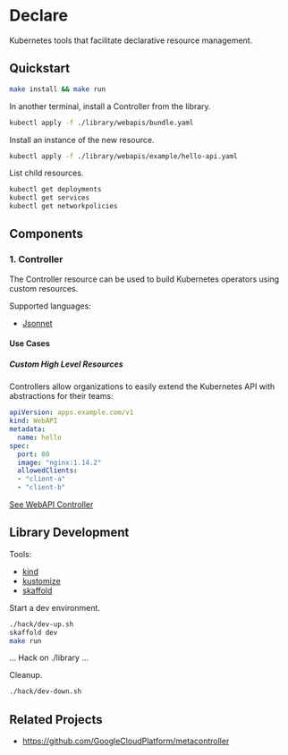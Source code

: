 # Declare

Kubernetes tools that facilitate declarative resource management.

## Quickstart

```sh
make install && make run
```

In another terminal, install a Controller from the library.

```sh
kubectl apply -f ./library/webapis/bundle.yaml
```

Install an instance of the new resource.

```sh
kubectl apply -f ./library/webapis/example/hello-api.yaml
```

List child resources.

```sh
kubectl get deployments
kubectl get services
kubectl get networkpolicies
```

## Components

### 1. Controller

The Controller resource can be used to build Kubernetes operators using custom resources.

Supported languages:
* [Jsonnet](https://jsonnet.org/)

#### Use Cases

##### Custom High Level Resources

Controllers allow organizations to easily extend the Kubernetes API with abstractions for their teams:

```yaml
apiVersion: apps.example.com/v1
kind: WebAPI
metadata:
  name: hello
spec:
  port: 80
  image: "nginx:1.14.2"
  allowedClients:
  - "client-a"
  - "client-b"
```

[See WebAPI Controller](./library/webapis/controller.yaml)


## Library Development

Tools:
- [kind](https://kind.sigs.k8s.io/)
- [kustomize](https://kustomize.io/)
- [skaffold](https://skaffold.dev/)

Start a dev environment.

```sh
./hack/dev-up.sh
skaffold dev
make run
```

... Hack on ./library ...

Cleanup.

```sh
./hack/dev-down.sh
```

## Related Projects

- https://github.com/GoogleCloudPlatform/metacontroller
